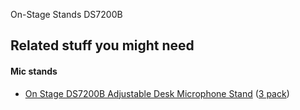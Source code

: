 


On-Stage Stands DS7200B


## Related stuff you might need

#### Mic stands

* [On Stage DS7200B Adjustable Desk Microphone Stand](http://www.amazon.com/dp/B0002M3OVI/) ([3 pack](http://www.amazon.com//dp/B005MRMMCK/ref=sr_1_2))
